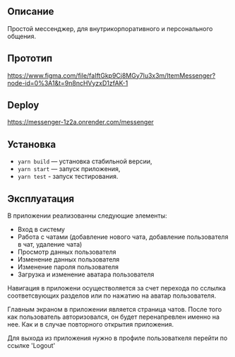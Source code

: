 ## Описание

Простой мессенджер, для внутрикорпоративного и персонального общения.

## Прототип

https://www.figma.com/file/faIftGkp9Cj8MGy7lu3x3m/ItemMessenger?node-id=0%3A1&t=9n8ncHVyzxD1zfAK-1

## Deploy

https://messenger-1z2a.onrender.com/messenger

## Установка

- `yarn build` — установка стабильной версии,
- `yarn start` — запуск приложения,
- `yarn test` - запуск тестирования.

## Эксплуатация

В приложении реализованны следующие элементы:

- Вход в систему
- Работа с чатами (добавление нового чата, добавление пользователя в чат, удаление чата)
- Просмотр данных пользователя
- Изменение данных пользователя
- Изменение пароля пользователя
- Загрузка и изменение аватара пользователя

Навигация в приложени осуществоляется за счет перехода по сслылка соответсвующих разделов или по нажатию на аватар пользователя.

Главным экраном в приложении является страница чатов. После того как пользователь авторизовался, он будет перенапревлен именно на нее. Как и в случае повторного открытия приложения.

Для выхода из приложения нужно в профиле пользоваткеля перейти по ссылке 'Logout'
